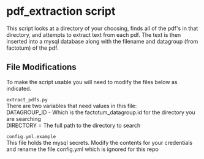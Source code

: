 # pdf_extraction script
This script looks at a directory of your choosing, 
finds all of the pdf's in that directory, and attempts 
to extract text from each pdf. The text is then inserted into a mysql 
database along with the filename and datagroup (from factotum) of the 
pdf.

## File Modifications
To make the script usable you will need to modify the files below as 
indicated.  

`extract_pdfs.py`  
There are two variables that need values in this file:  
DATAGROUP_ID - Which is the factotum_datagroup.id for the directory
you are searching  
DIRECTORY = The full path to the directory to search  
  
`config.yml.example`  
This file holds the mysql secrets. Modify the contents for your 
credentials and rename the file config.yml which is ignored for this 
repo
